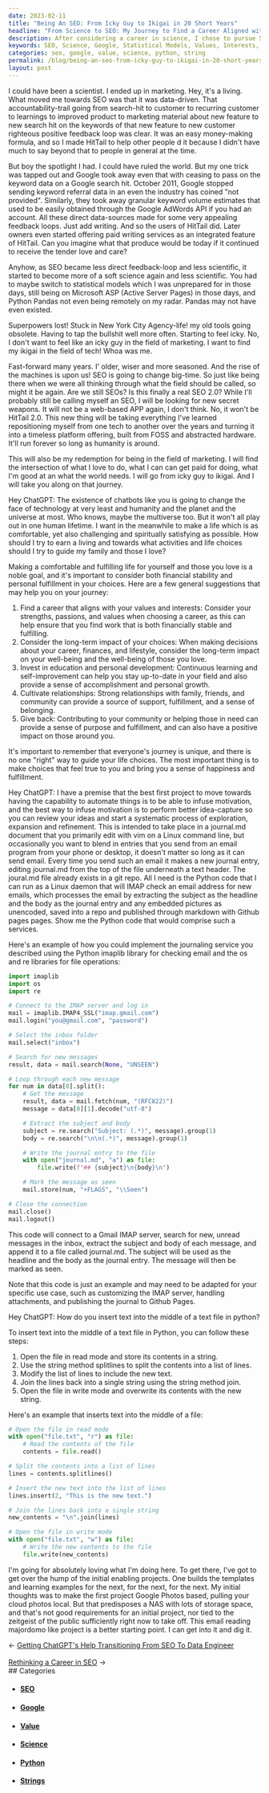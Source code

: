 ```yaml
---
date: 2023-02-11
title: "Being An SEO: From Icky Guy to Ikigai in 20 Short Years"
headline: "From Science to SEO: My Journey to Find a Career Aligned with My Values and Interests"
description: After considering a career in science, I chose to pursue SEO due to its data-driven nature. When Google stopped passing on keyword data, I was forced to switch to statistical models, which I was unprepared for. After years of feeling icky, I am now looking for a career that aligns with my values and interests. I am excited to start a new project which involves reading emails and creating a majordomo-like program using the string method splitlines and join.
keywords: SEO, Science, Google, Statistical Models, Values, Interests, Strengths, Passions, Insert, Text, File, Python, Read Mode, String, Insert Method, Join Method, Splitlines, Majordomo, Write Mode, Overwrite
categories: seo, google, value, science, python, string
permalink: /blog/being-an-seo-from-icky-guy-to-ikigai-in-20-short-years/
layout: post
---
```



I could have been a scientist. I ended up in marketing. Hey, it's a living.
What moved me towards SEO was that it was data-driven. That
accountability-trail going from search-hit to customer to recurring customer to
learnings to improved product to marketing material about new feature to new
search hit on the keywords of that new feature to new customer righteous
positive feedback loop was clear. It was an easy money-making formula, and so I
made HitTail to help other people d it because I didn't have much to say beyond
that to people in general at the time.

But boy the spotlight I had. I could have ruled the world. But my one trick was
tapped out and Google took away even that with ceasing to pass on the keyword
data on a Google search hit. October 2011, Google stopped sending keyword
referral data in an even the industry has coined "not provided". Similarly,
they took away granular keyword volume estimates that used to be easily
obtained through the Google AdWords API if you had an account. All these direct
data-sources made for some very appealing feedback loops. Just add writing. And
so the users of HitTail did. Later owners even started offering paid writing
services as an integrated feature of HitTail. Can you imagine what that produce
would be today if it continued to receive the tender love and care?

Anyhow, as SEO became less direct feedback-loop and less scientific, it started
to become more of a soft science again and less scientific. You had to maybe
switch to statistical models which I was unprepared for in those days, still
being on Microsoft ASP (Active Server Pages) in those days, and Python Pandas
not even being remotely on my radar. Pandas may not have even existed.

Superpowers lost! Stuck in New York City Agency-life! my old tools going
obsolete. Having to tap the bullshit well more often. Starting to feel icky.
No, I don't want to feel like an icky guy in the field of marketing. I want to
find my ikigai in the field of tech! Whoa was me.

Fast-forward many years. I' older, wiser and more seasoned. And the rise of the
machines is upon us! SEO is going to change big-time. So just like being there
when we were all thinking through what the field should be called, so might it
be again. Are we still SEOs? Is this finally a real SEO 2.0? While I'll
probably still be calling myself an SEO, I will be looking for new secret
weapons. It will not be a web-based APP again, I don't think. No, it won't be
HitTail 2.0. This new thing will be taking everything I've learned
repositioning myself from one tech to another over the years and turning it
into a timeless platform offering, built from FOSS and abstracted hardware.
It'll run forever so long as humanity is around.

This will also be my redemption for being in the field of marketing. I will
find the intersection of what I love to do, what I can can get paid for doing,
what I'm good at an what the world needs. I will go from icky guy to ikigai.
And I will take you along on that journey.

Hey ChatGPT: The existence of chatbots like you is going to change the face of technology at very least and humanity and the planet and the universe at most. Who knows, maybe the multiverse too. But it won't all play out in one human lifetime. I want in the meanwhile to make a life which is as comfortable, yet also challenging and spiritually satisfying as possible. How should I try to earn a living and towards what activities and life choices should I try to guide my family and those I love?

Making a comfortable and fulfilling life for yourself and those you love is a noble goal, and it's important to consider both financial stability and personal fulfillment in your choices. Here are a few general suggestions that may help you on your journey:

1. Find a career that aligns with your values and interests: Consider your strengths, passions, and values when choosing a career, as this can help ensure that you find work that is both financially stable and fulfilling.
1. Consider the long-term impact of your choices: When making decisions about your career, finances, and lifestyle, consider the long-term impact on your well-being and the well-being of those you love.
1. Invest in education and personal development: Continuous learning and self-improvement can help you stay up-to-date in your field and also provide a sense of accomplishment and personal growth.
1. Cultivate relationships: Strong relationships with family, friends, and community can provide a source of support, fulfillment, and a sense of belonging.
1. Give back: Contributing to your community or helping those in need can provide a sense of purpose and fulfillment, and can also have a positive impact on those around you.

It's important to remember that everyone's journey is unique, and there is no one "right" way to guide your life choices. The most important thing is to make choices that feel true to you and bring you a sense of happiness and fulfillment.

Hey ChatGPT: I have a premise that the best first project to move towards having the capability to automate things is to be able to infuse motivation, and the best way to infuse motivation is to perform better idea-capture so you can review your ideas and start a systematic process of exploration, expansion and refinement. This is intended to take place in a journal.md document that you primarily edit with vim on a Linux command line, but occasionally you want to blend in entries that you send from an email program from your phone or desktop, it doesn't matter so long as it can send email. Every time you send such an email it makes a new journal entry, editing journal.md from the top of the file underneath a text header. The joural.md file already exists in a git repo. All I need is the Python code that I can run as a Linux daemon that will IMAP check an email address for new emails, which processes the email by extracting the subject as the headline and the body as the journal entry and any embedded pictures as unencoded, saved into a repo and published through markdown with Github pages pages. Show me the Python code that would comprise such a services.

Here's an example of how you could implement the journaling service you described using the Python imaplib library for checking email and the os and re libraries for file operations:

```python
import imaplib
import os
import re

# Connect to the IMAP server and log in
mail = imaplib.IMAP4_SSL("imap.gmail.com")
mail.login("you@gmail.com", "password")

# Select the inbox folder
mail.select("inbox")

# Search for new messages
result, data = mail.search(None, "UNSEEN")

# Loop through each new message
for num in data[0].split():
    # Get the message
    result, data = mail.fetch(num, "(RFC822)")
    message = data[0][1].decode("utf-8")

    # Extract the subject and body
    subject = re.search("Subject: (.*)", message).group(1)
    body = re.search("\n\n(.*)", message).group(1)

    # Write the journal entry to the file
    with open("journal.md", "a") as file:
        file.write(f"## {subject}\n{body}\n")

    # Mark the message as seen
    mail.store(num, "+FLAGS", "\\Seen")

# Close the connection
mail.close()
mail.logout()
```

This code will connect to a Gmail IMAP server, search for new, unread messages in the inbox, extract the subject and body of each message, and append it to a file called journal.md. The subject will be used as the headline and the body as the journal entry. The message will then be marked as seen.

Note that this code is just an example and may need to be adapted for your specific use case, such as customizing the IMAP server, handling attachments, and publishing the journal to Github Pages.

Hey ChatGPT: How do you insert text into the middle of a text file in python?

To insert text into the middle of a text file in Python, you can follow these steps:

1. Open the file in read mode and store its contents in a string.
1. Use the string method splitlines to split the contents into a list of lines.
1. Modify the list of lines to include the new text.
1. Join the lines back into a single string using the string method join.
1. Open the file in write mode and overwrite its contents with the new string.

Here's an example that inserts text into the middle of a file:

```python
# Open the file in read mode
with open("file.txt", "r") as file:
    # Read the contents of the file
    contents = file.read()

# Split the contents into a list of lines
lines = contents.splitlines()

# Insert the new text into the list of lines
lines.insert(2, "This is the new text.")

# Join the lines back into a single string
new_contents = "\n".join(lines)

# Open the file in write mode
with open("file.txt", "w") as file:
    # Write the new contents to the file
    file.write(new_contents)
```

I'm going for absolutely loving what I'm doing here. To get there, I've got to
get over the hump of the initial enabling projects. One builds the templates
and learning examples for the next, for the next, for the next. My initial
thoughts was to make the first project Google Photos based, pulling your cloud
photos local. But that predisposes a NAS with lots of storage space, and that's
not good requirements for an initial project, nor tied to the zeitgeist of the
public sufficiently right now to take off. This email reading majordomo like
project is a better starting point. I can get into it and dig it.


<div class="arrow-links"><div class="post-nav-prev"><span class="arrow">&larr;&nbsp;</span><a href="/blog/getting-chatgpt-s-help-transitioning-from-seo-to-data-engineer/">Getting ChatGPT's Help Transitioning From SEO To Data Engineer</a></div> &nbsp; <div class="post-nav-next"><a href="/blog/rethinking-a-career-in-seo/">Rethinking a Career in SEO</a><span class="arrow">&nbsp;&rarr;</span></div></div>
## Categories

<ul>
<li><h4><a href='/seo/'>SEO</a></h4></li>
<li><h4><a href='/google/'>Google</a></h4></li>
<li><h4><a href='/value/'>Value</a></h4></li>
<li><h4><a href='/science/'>Science</a></h4></li>
<li><h4><a href='/python/'>Python</a></h4></li>
<li><h4><a href='/string/'>Strings</a></h4></li></ul>